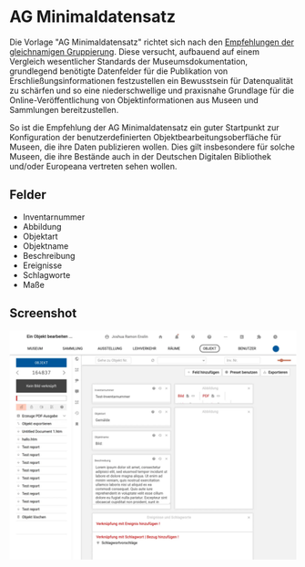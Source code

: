 # AG Minimaldatensatz

Die Vorlage "AG Minimaldatensatz" richtet sich nach den [Empfehlungen der gleichnamigen Gruppierung](https://wiki.deutsche-digitale-bibliothek.de/pages/viewpage.action?pageId=120422678). Diese  versucht, aufbauend auf einem  Vergleich wesentlicher Standards der Museumsdokumentation, grundlegend benötigte Datenfelder für die Publikation von Erschließungsinformationen festzustellen ein Bewusstsein für Datenqualität zu schärfen und so eine niederschwellige und praxisnahe Grundlage für die Online-Veröffentlichung von Objektinformationen aus Museen und Sammlungen bereitzustellen.  

So ist die Empfehlung der AG Minimaldatensatz ein guter Startpunkt zur Konfiguration der benutzerdefinierten Objektbearbeitungsoberfläche für Museen, die ihre Daten publizieren wollen. Dies gilt insbesondere für solche Museen, die ihre Bestände auch in der Deutschen Digitalen Bibliothek und/oder Europeana  vertreten sehen wollen.

## Felder

- Inventarnummer
- Abbildung
- Objektart
- Objektname
- Beschreibung
- Ereignisse
- Schlagworte
- Maße

## Screenshot

![Die benutzerdefinierte Objektbearbeitungsoberfläche konfiguriert mit der Vorlage entsprechend der Empfehlungen der AG Minimaldatensatz](../../../../assets/musdb/objects-edit/custom/AG-Minimaldatensatz.webp)
